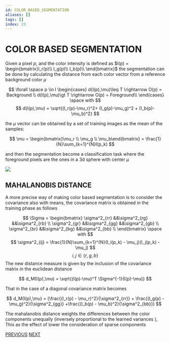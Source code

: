 ```yaml
---
id: COLOR_BASED_SEGMENTATION
aliases: []
tags: []
index: 23
---
```


# COLOR BASED SEGMENTATION

Given a pixel $p$, and the color intensity is defined as $I(p) = \begin{bmatrix}I_r(p)\\ I_g(p)\\ I_b(p)\\ \end{bmatrix}$ the segmentation can be done by calculating the distance from each color vector from a reference background color $\mu$

$$
\forall \space p \in I \begin{cases}
d(I(p),\mu)\leq T \rightarrow O(p) = Background \\
d(I(p),\mu)\gt T \rightarrow O(p) = Foreground\\
\end{cases}
\space with
$$
$$
d(I(p),\mu) = \sqrt{(I_r(p)-\mu_r)^2+ (I_g(p)-\mu_g)^2 + (I_b(p)- \mu_b)^2}
$$

the $\mu$ vector can be obtained by a set of training images as the mean of the samples:

$$
\mu = \begin{bmatrix}\mu_r \\ \mu_g \\ \mu_b\end{bmatrix} = \frac{1}{N}\sum_{k=1}^{N}I(p_k)
$$

and then the segmentation become a classification task where the foreground pixels are the ones in a 3d sphere with center $\mu$

![](computer_vision/Pasted_image_20240303160809.png)

## MAHALANOBIS DISTANCE

A more precise way of making color based segmentation is to consider the covariance also with means, the covariance matrix is obtained in the training phase as follows

$$
\Sigma = \begin{bmatrix}
\sigma^2_{rr} &&\sigma^2_{rg} &&\sigma^2_{rb} \\
\sigma^2_{gr} &&\sigma^2_{gg} &&\sigma^2_{gb} \\
\sigma^2_{br} &&\sigma^2_{bg} &&\sigma^2_{bb} \\
\end{bmatrix} \space with
$$
$$
\sigma^2_{ij} = \frac{1}{N}\sum_{k=1}^{N}(I_i(p_k) - \mu_j)(I_j(p_k) - \mu_j)
$$
$$
i,j \in \{r,g,b\}
$$
The new distance measure is given by the inclusion of the covariance matrix in the euclidean distance

$$
d_M(I(p),\mu) = \sqrt{(I(p)-\mu)^T \Sigma^{-1}(I(p)-\mu)}
$$

That in the case of a diagonal covariance matrix becomes

$$
d_M(I(p),\mu) = (\frac{(I_r(p) - \mu_r)^2}{\sigma^2_{rr}} + \frac{(I_g(p) - \mu_g)^2}{\sigma^2_{gg}} +\frac{(I_b(p) - \mu_b)^2}{\sigma^2_{bb}})
$$

The mahalanobis distance weights the differences between the color components unequally (inversely proportional to the learned variances ), This as the effect of lower the consideration of sparse components

[PREVIOUS](pages/image_segmentation_blob_analysis/BINARIZATION.md) [NEXT](computer_vision/pages/image_segmentation_blob_analysis/BINARY_MORPHOLOGY.md)
